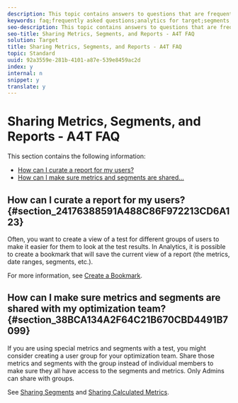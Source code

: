 ```yaml
---
description: This topic contains answers to questions that are frequently asked about sharing metrics, audiences, and reports when using Analytics as the reporting source for Target (A4T).
keywords: faq;frequently asked questions;analytics for target;segments;a4T;share reports
seo-description: This topic contains answers to questions that are frequently asked about sharing metrics, audiences, and reports when using Analytics as the reporting source for Target (A4T).
seo-title: Sharing Metrics, Segments, and Reports - A4T FAQ
solution: Target
title: Sharing Metrics, Segments, and Reports - A4T FAQ
topic: Standard
uuid: 92a3559e-281b-4101-a87e-539e8459ac2d
index: y
internal: n
snippet: y
translate: y
---
```


# Sharing Metrics, Segments, and Reports - A4T FAQ

This section contains the following information: 


* [ How can I curate a report for my users?](c_a4t-faq-sharing-metrics-audiences-reports.md#section_24176388591A488C86F972213CD6A123)
* [ How can I make sure metrics and segments are shared...](c_a4t-faq-sharing-metrics-audiences-reports.md#section_38BCA134A2F64C21B670CBD4491B7099)


## How can I curate a report for my users? {#section_24176388591A488C86F972213CD6A123}

Often, you want to create a view of a test for different groups of users to make it easier for them to look at the test results. In Analytics, it is possible to create a bookmark that will save the current view of a report (the metrics, date ranges, segments, etc.). 

For more information, see [ Create a Bookmark](https://marketing.adobe.com/resources/help/en_US/sc/user/t_bookmarks_creating.html). 

## How can I make sure metrics and segments are shared with my optimization team? {#section_38BCA134A2F64C21B670CBD4491B7099}

If you are using special metrics and segments with a test, you might consider creating a user group for your optimization team. Share those metrics and segments with the group instead of individual members to make sure they all have access to the segments and metrics. Only Admins can share with groups. 

See [ Sharing Segments](https://marketing.adobe.com/resources/help/en_US/analytics/segment/t_seg_share.html) and [ Sharing Calculated Metrics](https://marketing.adobe.com/resources/help/en_US/analytics/calcmetrics/cm_sharing.html). 
